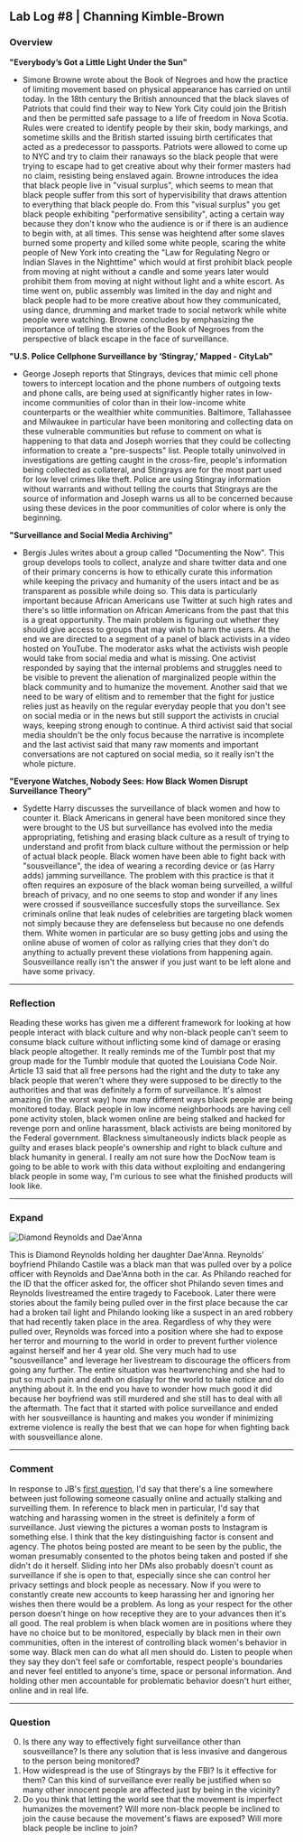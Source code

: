 ## Lab Log #8 | Channing Kimble-Brown

### Overview

**"Everybody’s Got a Little Light Under the Sun"**

* Simone Browne wrote about the Book of Negroes and how the practice of limiting movement based on physical appearance has carried on until today. In the 18th century the British announced that the black slaves of Patriots that could find their way to New York City could join the British and then be permitted safe passage to a life of freedom in Nova Scotia. Rules were created to identify people by their skin, body markings, and sometime skills and the British started issuing birth certificates that acted as a predecessor to passports. Patriots were allowed to come up to NYC and try to claim their ranaways so the black people that were trying to escape had to get creative about why their former masters had no claim, resisting being enslaved again. Browne introduces the idea that black people live in "visual surplus", which seems to mean that black people suffer from this sort of hypervisibility that draws attention to everything that black people do. From this "visual surplus" you get black people exhibiting "performative sensibility", acting a certain way because they don't know who the audience is or if there is an audience to begin with, at all times. This sense was heightend after some slaves burned some property and killed some white people, scaring the white people of New York into creating the "Law for Regulating Negro or Indian Slaves in the Nighttime" which would at first prohibit black people from moving at night without a candle and some years later would prohibit them from moving at night without light and a white escort. As time went on, public assembly was limited in the day and night and black people had to be more creative about how they communicated, using dance, drumming and market trade to social network while white people were watching. Browne concludes by emphasizing the importance of telling the stories of the Book of Negroes from the perspective of black escape in the face of surveillance.

**"U.S. Police Cellphone Surveillance by ‘Stingray,’ Mapped - CityLab"**

* George Joseph reports that Stingrays, devices that mimic cell phone towers to intercept location and the phone numbers of outgoing texts and phone calls, are being used at significantly higher rates in low-income communities of color than in their low-income white counterparts or the wealthier white communities. Baltimore, Tallahassee and Milwaukee in particular have been monitoring and collecting data on these vulnerable communities but refuse to comment on what is happening to that data and Joseph worries that they could be collecting information to create a "pre-suspects" list. People totally uninvolved in investigations are getting caught in the cross-fire, people's information being collected as collateral, and Stingrays are for the most part used for low level crimes like theft. Police are using Stingray information without warrants and without telling the courts that Stingrays are the source of information and Joseph warns us all to be concerned because using these devices in the poor communities of color where is only the beginning.

**"Surveillance and Social Media Archiving"**

* Bergis Jules writes about a group called "Documenting the Now". This group develops tools to collect, analyze and share twitter data and one of their primary concerns is how to ethically curate this information while keeping the privacy and humanity of the users intact and be as transparent as possible while doing so. This data is particularly important because African Americans use Twitter at such high rates and there's so little information on African Americans from the past that this is a great opportunity. The main problem is figuring out whether they should give access to groups that may wish to harm the users. At the end we are directed to a segment of a panel of black activists in a video hosted on YouTube. The moderator asks what the activists wish people would take from social media and what is missing. One activist responded by saying that the internal problems and struggles need to be visible to prevent the alienation of marginalized people within the black community and to humanize the movement. Another said that we need to be wary of elitism and to remember that the fight for justice relies just as heavily on the regular everyday people that you don't see on social media or in the news but still support the activists in crucial ways, keeping strong enough to continue. A third activist said that social media shouldn't be the only focus because the narrative is incomplete and the last activist said that many raw moments and important conversations are not captured on social media, so it really isn't the whole picture. 

**"Everyone Watches, Nobody Sees: How Black Women Disrupt Surveillance Theory"**

* Sydette Harry discusses the surveillance of black women and how to counter it. Black Americans in general have been monitored since they were brought to the US but surveillance has evolved into the media appropriating, fetishing and erasing black culture as a result of trying to understand and profit from black culture without the permission or help of actual black people. Black women have been able to fight back with "sousveillance", the idea of wearing a recording device or (as Harry adds) jamming surveillance. The problem with this practice is that it often requires an exposure of the black woman being surveilled, a willful breach of privacy, and no one seems to stop and wonder if any lines were crossed if sousveillance succesfully stops the surveillance. Sex criminals online that leak nudes of celebrities are targeting black women not simply because they are defenseless but because no one defends them. White women in particular are so busy getting jobs and using the online abuse of women of color as rallying cries that they don't do anything to actually prevent these violations from happening again. Sousveillance really isn't the answer if you just want to be left alone and have some privacy.

---
### Reflection

Reading these works has given me a different framework for looking at how people interact with black culture and why non-black people can't seem to consume black culture without inflicting some kind of damage or erasing black people altogether. It really reminds me of the Tumblr post that my group made for the Tumblr module that quoted the Louisiana Code Noir. Article 13 said that all free persons had the right and the duty to take any black people that weren't where they were supposed to be directly to the authorities and that was definitely a form of surveillance. It's almost amazing (in the worst way) how many different ways black people are being monitored today. Black people in low income neighborhoods are having cell pone activity stolen, black women online are being stalked and hacked for revenge porn and online harassment, black activists are being monitored by the Federal government. Blackness simultaneously indicts black people as guilty and erases black people's ownership and right to black culture and black humanity in general. I really am not sure how the DocNow team is going to be able to work with this data without exploiting and endangering black people in some way, I'm curious to see what the finished products will look like.

---
### Expand

![Diamond Reynolds and Dae'Anna](http://funds.gfmcdn.com/12758333_1467929267.1861.jpg)

This is Diamond Reynolds holding her daughter Dae'Anna. Reynolds' boyfriend Philando Castile was a black man that was pulled over by a police officer with Reynolds and Dae'Anna both in the car. As Philando reached for the ID that the officer asked for, the officer shot Philando seven times and Reynolds livestreamed the entire tragedy to Facebook. Later there were stories about the family being pulled over in the first place because the car had a broken tail light and Philando looking like a suspect in an ared robbery that had recently taken place in the area. Regardless of why they were pulled over, Reynolds was forced into a position where she had to expose her terror and mourning to the world in order to prevent further violence against herself and her 4 year old. She very much had to use "sousveillance" and leverage her livestream to discourage the officers from going any further. The entire situation was heartwrenching and she had to put so much pain and death on display for the world to take notice and do anything about it. In the end you have to wonder how much good it did because her boyfriend was still murdered and she still has to deal with all the aftermath. The fact that it started with police surveillance and ended with her sousveillance is haunting and makes you wonder if minimizing extreme violence is really the best that we can hope for when fighting back with sousveillance alone. 

--- 
### Comment

In response to JB's [first question](https://github.com/jrbrown2017/blkcodestudies/blob/738d5d6920485fcfbd81cbf19c1fa38f7926b589/lab_logs/week6/JB%20Lab%20Log%208.md), I'd say that there's a line somewhere between just following someone casually online and actually stalking and surveilling them. In reference to black men in particular, I'd say that watching and harassing women in the street is definitely a form of surveillance. Just viewing the pictures a woman posts to Instagram is something else. I think that the key distinguishing factor is consent and agency. The photos being posted are meant to be seen by the public, the woman presumably consented to the photos being taken and posted if she didn't do it herself. Sliding into her DMs also probably doesn't count as surveillance if she is open to that, especially since she can control her privacy settings and block people as necessary. Now if you were to constantly create new accounts to keep harassing her and ignoring her wishes then there would be a problem. As long as your respect for the other person doesn't hinge on how receptive they are to your advances then it's all good. The real problem is when black women are in positions where they have no choice but to be monitored, especially by black men in their own communities, often in the interest of controlling black women's behavior in some way. Black men can do what all men should do. Listen to people when they say they don't feel safe or comfortable, respect people's boundaries and never feel entitled to anyone's time, space or personal information. And holding other men accountable for problematic behavior doesn't hurt either, online and in real life.

---
### Question

0. Is there any way to effectively fight surveillance other than sousveillance? Is there any solution that is less invasive and dangerous to the person being monitored?
0. How widespread is the use of Stingrays by the FBI? Is it effective for them? Can this kind of surveillance ever really be justified when so many other innocent people are affected just by being in the vicinity?
0. Do you think that letting the world see that the movement is imperfect humanizes the movement? Will more non-black people be inclined to join the cause because the movement's flaws are exposed? Will more black people be incline to join?
